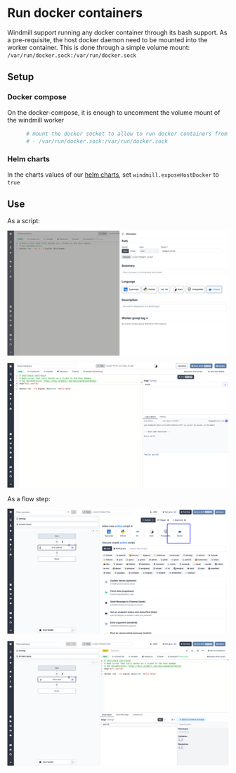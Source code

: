 # Run docker containers

Windmill support running any docker container through its bash support. As a pre-requisite, the host docker daemon need to be mounted into the worker container. This is done through a simple volume mount: `/var/run/docker.sock:/var/run/docker.sock`

## Setup

### Docker compose

On the docker-compose, it is enough to uncomment the volume mount of the windmill worker

```dockerfile
      # mount the docker socket to allow to run docker containers from within the workers
      # - /var/run/docker.sock:/var/run/docker.sock
```

### Helm charts

In the charts values of our [helm charts](https://github.com/windmill-labs/windmill-helm-charts), set `windmill.exposeHostDocker` to `true`

## Use

As a script:

![script 1](./as_script.png)

![script 2](./as_script2.png)

As a flow step:

![flow step 1](./as_flow.png)

![flow step 2](./as_flow2.png)

